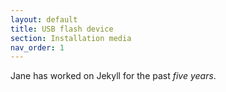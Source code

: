 ```yaml
---
layout: default
title: USB flash device
section: Installation media
nav_order: 1
---
```


Jane has worked on Jekyll for the past *five years*.
